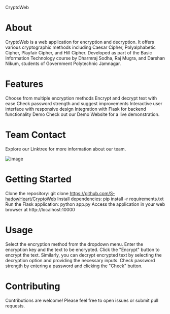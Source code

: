 CryptoWeb

# About
CryptoWeb is a web application for encryption and decryption. It offers various cryptographic methods including Caesar Cipher, Polyalphabetic Cipher, Playfair Cipher, and Hill Cipher. Developed as part of the Basic Information Technology course by Dharmraj Sodha, Raj Mugra, and Darshan Nikum, students of Government Polytechnic Jamnagar.

# Features
Choose from multiple encryption methods
Encrypt and decrypt text with ease
Check password strength and suggest improvements
Interactive user interface with responsive design
Integration with Flask for backend functionality
Demo
Check out our Demo Website for a live demonstration.

# Team Contact
Explore our Linktree for more information about our team.

![image](https://github.com/S-hadowHeart/CryptoWeb/assets/103097446/62d64fb7-3ead-47d2-adb4-75f98cf7cc82)

# Getting Started

Clone the repository: git clone https://github.com/S-hadowHeart/CryptoWeb
Install dependencies: pip install -r requirements.txt
Run the Flask application: python app.py
Access the application in your web browser at http://localhost:10000

# Usage
Select the encryption method from the dropdown menu.
Enter the encryption key and the text to be encrypted.
Click the "Encrypt" button to encrypt the text.
Similarly, you can decrypt encrypted text by selecting the decryption option and providing the necessary inputs.
Check password strength by entering a password and clicking the "Check" button.

# Contributing
Contributions are welcome! Please feel free to open issues or submit pull requests.

